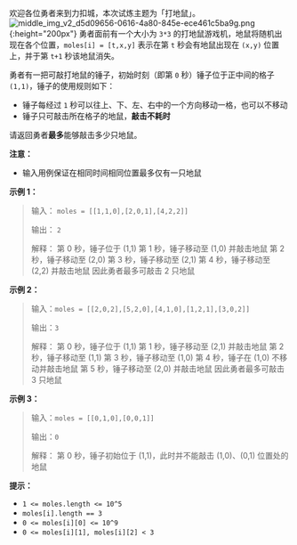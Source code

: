 欢迎各位勇者来到力扣城，本次试炼主题为「打地鼠」。
![middle_img_v2_d5d09656-0616-4a80-845e-ece461c5ba9g.png](https://pic.leetcode-cn.com/1650273183-nZIijm-middle_img_v2_d5d09656-0616-4a80-845e-ece461c5ba9g.png){:height="200px"}
勇者面前有一个大小为 `3*3` 的打地鼠游戏机，地鼠将随机出现在各个位置，`moles[i] = [t,x,y]` 表示在第 `t` 秒会有地鼠出现在 `(x,y)` 位置上，并于第 `t+1` 秒该地鼠消失。

勇者有一把可敲打地鼠的锤子，初始时刻（即第 `0` 秒）锤子位于正中间的格子 `(1,1)`，锤子的使用规则如下：
- 锤子每经过 `1` 秒可以往上、下、左、右中的一个方向移动一格，也可以不移动
- 锤子只可敲击所在格子的地鼠，**敲击不耗时**

请返回勇者**最多**能够敲击多少只地鼠。

**注意：** 
- 输入用例保证在相同时间相同位置最多仅有一只地鼠


**示例 1：**
>输入： `moles = [[1,1,0],[2,0,1],[4,2,2]]`
>
>输出： `2`
>
>解释：
>第 0 秒，锤子位于 (1,1)
>第 1 秒，锤子移动至 (1,0) 并敲击地鼠
>第 2 秒，锤子移动至 (2,0)
>第 3 秒，锤子移动至 (2,1)
>第 4 秒，锤子移动至 (2,2) 并敲击地鼠
>因此勇者最多可敲击 2 只地鼠


**示例 2：**
>输入：`moles = [[2,0,2],[5,2,0],[4,1,0],[1,2,1],[3,0,2]]`
>
>输出：`3`
>
>解释：
>第 0 秒，锤子位于 (1,1)
>第 1 秒，锤子移动至 (2,1) 并敲击地鼠
>第 2 秒，锤子移动至 (1,1)
>第 3 秒，锤子移动至 (1,0)
>第 4 秒，锤子在 (1,0) 不移动并敲击地鼠
>第 5 秒，锤子移动至 (2,0) 并敲击地鼠
>因此勇者最多可敲击 3 只地鼠


**示例 3：**
>输入：`moles = [[0,1,0],[0,0,1]]`
>
>输出：`0`
>
>解释：
>第 0 秒，锤子初始位于 (1,1)，此时并不能敲击 (1,0)、(0,1) 位置处的地鼠


**提示：**
+ `1 <= moles.length <= 10^5`
+ `moles[i].length == 3`
+ `0 <= moles[i][0] <= 10^9`
+ `0 <= moles[i][1], moles[i][2] < 3`
